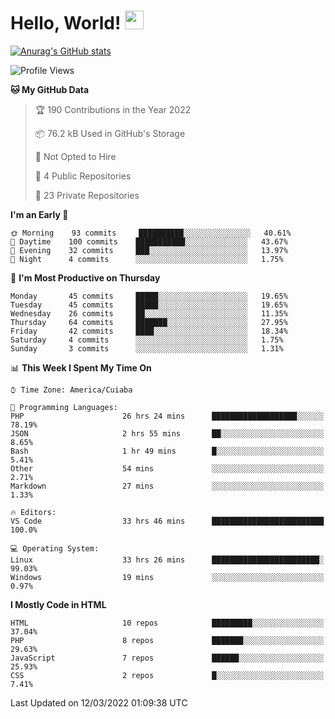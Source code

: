 
# Hello, World! <img src="https://raw.githubusercontent.com/MartinHeinz/MartinHeinz/master/wave.gif" width="30px">

[![Anurag's GitHub stats](https://github-readme-stats.vercel.app/api?username=ilismarque&count_private=true&show_icons=true&theme=dracula)](https://github.com/anuraghazra/github-readme-stats)

<!--START_SECTION:waka-->
![Profile Views](http://img.shields.io/badge/Profile%20Views-0-blue)

**🐱 My GitHub Data** 

> 🏆 190 Contributions in the Year 2022
 > 
> 📦 76.2 kB Used in GitHub's Storage 
 > 
> 🚫 Not Opted to Hire
 > 
> 📜 4 Public Repositories 
 > 
> 🔑 23 Private Repositories  
 > 
**I'm an Early 🐤** 

```text
🌞 Morning    93 commits     ██████████░░░░░░░░░░░░░░░   40.61% 
🌆 Daytime    100 commits    ███████████░░░░░░░░░░░░░░   43.67% 
🌃 Evening    32 commits     ███░░░░░░░░░░░░░░░░░░░░░░   13.97% 
🌙 Night      4 commits      ░░░░░░░░░░░░░░░░░░░░░░░░░   1.75%

```
📅 **I'm Most Productive on Thursday** 

```text
Monday       45 commits     █████░░░░░░░░░░░░░░░░░░░░   19.65% 
Tuesday      45 commits     █████░░░░░░░░░░░░░░░░░░░░   19.65% 
Wednesday    26 commits     ██░░░░░░░░░░░░░░░░░░░░░░░   11.35% 
Thursday     64 commits     ███████░░░░░░░░░░░░░░░░░░   27.95% 
Friday       42 commits     ████░░░░░░░░░░░░░░░░░░░░░   18.34% 
Saturday     4 commits      ░░░░░░░░░░░░░░░░░░░░░░░░░   1.75% 
Sunday       3 commits      ░░░░░░░░░░░░░░░░░░░░░░░░░   1.31%

```


📊 **This Week I Spent My Time On** 

```text
⌚︎ Time Zone: America/Cuiaba

💬 Programming Languages: 
PHP                      26 hrs 24 mins      ███████████████████░░░░░░   78.19% 
JSON                     2 hrs 55 mins       ██░░░░░░░░░░░░░░░░░░░░░░░   8.65% 
Bash                     1 hr 49 mins        █░░░░░░░░░░░░░░░░░░░░░░░░   5.41% 
Other                    54 mins             ░░░░░░░░░░░░░░░░░░░░░░░░░   2.71% 
Markdown                 27 mins             ░░░░░░░░░░░░░░░░░░░░░░░░░   1.33%

🔥 Editors: 
VS Code                  33 hrs 46 mins      █████████████████████████   100.0%

💻 Operating System: 
Linux                    33 hrs 26 mins      ████████████████████████░   99.03% 
Windows                  19 mins             ░░░░░░░░░░░░░░░░░░░░░░░░░   0.97%

```

**I Mostly Code in HTML** 

```text
HTML                     10 repos            █████████░░░░░░░░░░░░░░░░   37.04% 
PHP                      8 repos             ███████░░░░░░░░░░░░░░░░░░   29.63% 
JavaScript               7 repos             ██████░░░░░░░░░░░░░░░░░░░   25.93% 
CSS                      2 repos             █░░░░░░░░░░░░░░░░░░░░░░░░   7.41%

```



 Last Updated on 12/03/2022 01:09:38 UTC
<!--END_SECTION:waka-->

<!--
**ilismarque/ilismarque** is a ✨ _special_ ✨ repository because its `README.md` (this file) appears on your GitHub profile.

Here are some ideas to get you started:

- 🔭 I’m currently working on ...
- 🌱 I’m currently learning ...
- 👯 I’m looking to collaborate on ...
- 🤔 I’m looking for help with ...
- 💬 Ask me about ...
- 📫 How to reach me: ...
- 😄 Pronouns: ...
- ⚡ Fun fact: ...
-->
